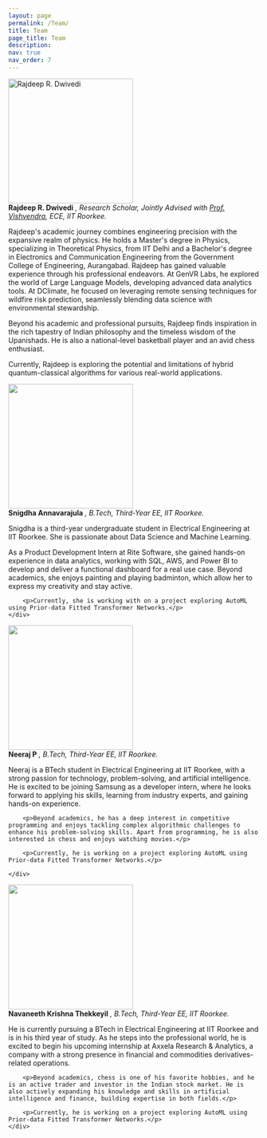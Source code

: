 ```yaml
---
layout: page
permalink: /Team/
title: Team
page_title: Team
description:
nav: true
nav_order: 7
---
```

<div class="organizer left">
    <div class="profile">
        <img class="photo" alt="Rajdeep R. Dwivedi" src="{{ site.baseurl }}/assets/img/rajdeep.png" height="250px">
    </div>
    <div class="bio">
        <h4 class="name" style="display: inline;">Rajdeep R. Dwivedi</h4> 
        <h5 style="display: inline; font-weight: normal;">, Research Scholar, Jointly Advised with 
            <a href="https://ece.iitr.ac.in/vishvendra-singh-poonia/" target="_blank">Prof. Vishvendra</a>, ECE, IIT Roorkee.
        </h5>
        <p>Rajdeep's academic journey combines engineering precision with the expansive realm of physics.
        He holds a Master's degree in Physics, specializing in Theoretical Physics, from IIT Delhi and a Bachelor's degree in Electronics and Communication Engineering from the Government College of Engineering, Aurangabad. Rajdeep has gained valuable experience through his professional endeavors. At GenVR Labs, he explored the world of Large Language Models, developing advanced data analytics tools. At DClimate, he focused on leveraging remote sensing techniques for wildfire risk prediction, seamlessly blending data science with environmental stewardship.</p>
        <p>Beyond his academic and professional pursuits, Rajdeep finds inspiration in the rich tapestry of Indian philosophy and the timeless wisdom of the Upanishads. He is also a national-level basketball player and an avid chess enthusiast.</p>
        <p>Currently, Rajdeep is exploring the potential and limitations of hybrid quantum-classical algorithms for various real-world applications.</p>
    </div>
</div>



<div class="organizer right">
    <div class="profile">
        <img class="photo" alt="" src="{{ site.baseurl }}/assets/img/snigdha.jpg" height="250px">
    </div>
    <div class="bio">
        <h4 class="name" style="display: inline;">Snigdha Annavarajula</h4> 
        <h5 style="display: inline; font-weight: normal;">, B.Tech, Third-Year EE, IIT Roorkee.
        </h5>
        <p>Snigdha is a third-year undergraduate student in Electrical Engineering at IIT Roorkee. She is passionate about Data Science and Machine Learning. </p> 
        <p>As a Product Development Intern at Rite Software, she gained hands-on experience in data analytics, working with SQL, AWS, and Power BI to develop and deliver a functional dashboard for a real use case. Beyond academics, she enjoys painting and playing badminton, which allow her to express my creativity and stay active. </p>

        <p>Currently, she is working with on a project exploring AutoML using Prior-data Fitted Transformer Networks.</p>
    </div>
</div>

<div class="organizer">
    <div class="profile">
        <img class="photo" alt="" src="{{ site.baseurl }}/assets/img/NEERAJ.jpg" height="250px">
    </div>
    <div class="bio">
        <h4 class="name" style="display: inline;">Neeraj P</h4> 
        <h5 style="display: inline; font-weight: normal;">, B.Tech, Third-Year EE, IIT Roorkee.
        </h5>
        <p>Neeraj is a BTech student in Electrical Engineering at IIT Roorkee, with a strong passion for technology, problem-solving, and artificial intelligence. He is excited to be joining Samsung as a developer intern, where he looks forward to applying his skills, learning from industry experts, and gaining hands-on experience.</p>

        <p>Beyond academics, he has a deep interest in competitive programming and enjoys tackling complex algorithmic challenges to enhance his problem-solving skills. Apart from programming, he is also interested in chess and enjoys watching movies.</p>

        <p>Currently, he is working on a project exploring AutoML using Prior-data Fitted Transformer Networks.</p>

    </div>
</div>

<div class="organizer right">
    <div class="profile">
        <img class="photo" alt="" src="{{ site.baseurl }}/assets/img/Navaneeth.jpg" height="250px">
    </div>
    <div class="bio">
        <h4 class="name" style="display: inline;">Navaneeth Krishna Thekkeyil</h4> 
        <h5 style="display: inline; font-weight: normal;">, B.Tech, Third-Year EE, IIT Roorkee.
        </h5>
        <p>He is currently pursuing a BTech in Electrical Engineering at IIT Roorkee and is in his third year of study. As he steps into the professional world, he is excited to begin his upcoming internship at Axxela Research & Analytics, a company with a strong presence in financial and commodities derivatives-related operations.</p>

        <p>Beyond academics, chess is one of his favorite hobbies, and he is an active trader and investor in the Indian stock market. He is also actively expanding his knowledge and skills in artificial intelligence and finance, building expertise in both fields.</p>

        <p>Currently, he is working on a project exploring AutoML using Prior-data Fitted Transformer Networks.</p>
    </div>
</div>